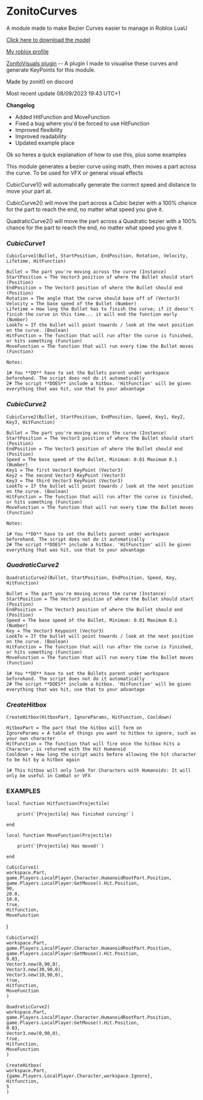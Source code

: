 # ZonitoCurves
A module made to make Bezier Curves easier to manage in Roblox LuaU

[Click here to download the model](https://www.roblox.com/library/14719229834/ZonitoCurves-V1-1)

[My roblox profile](https://www.roblox.com/users/3204456279/profile)

[ZonitoVisuals plugin](https://www.roblox.com/library/14693803086/ZonitoVisuals-v0-1) -- A plugin I made to visualise these curves and generate KeyPoints for this module.

Made by zonit0 on discord


Most recent update
08/09/2023
19:43 UTC+1


**Changelog**
+ Added HitFunction and MoveFunction
+ Fixed a bug where you'd be forced to use HitFunction
+ Improved flexibility
+ Improved readability
+ Updated example place


Ok so heres a quick explanation of how to use this, plus some examples

This module generates a bezier curve using math, then moves a part across the curve.
To be used for VFX or general visual effects

CubicCurve1() will automatically generate the correct speed and distance to move your part at.

CubicCurve2() will move the part across a Cubic bezier with a 100% chance for the part to reach the end, no matter what speed you give it.

QuadraticCurve2() will move the part across a Quadratic bezier with a 100% chance for the part to reach the end, no matter what speed you give it.

### *CubicCurve1* ###

	CubicCurve1(Bullet, StartPosition, EndPosition, Rotation, Velocity, Lifetime, HitFunction)
	
	Bullet = The part you're moving across the curve (Instance)
	StartPosition = The Vector3 position of where the Bullet should start (Position)
	EndPosition = The Vector3 position of where the Bullet should end (Position)
	Rotation = The angle that the curve should base off of (Vector3)
	Velocity = The base speed of the Bullet (Number)
	Lifetime = How long the Bullet has to finish the curve; if it doesn't finish the curve in this time... it will end the function early (Number)
 	LookTo = If the bullet will point towards / look at the next position on the curve. (Boolean)
	HitFunction = The function that will run after the curve is finished, or hits something (Function)
 	MoveFunction = The function that will run every time the Bullet moves (Function)
	
	Notes:
	
	1# You **DO** have to set the Bullets parent under workspace beforehand. The script does not do it automatically
	2# The script **DOES** include a hitbox. 'HitFunction' will be given everything that was hit, use that to your advantage
	
	
### *CubicCurve2* ###

	CubicCurve2(Bullet, StartPosition, EndPosition, Speed, Key1, Key2, Key3, HitFunction)
	
	Bullet = The part you're moving across the curve (Instance)
	StartPosition = The Vector3 position of where the Bullet should start (Position)
	EndPosition = The Vector3 position of where the Bullet should end (Position)
	Speed = The base speed of the Bullet, Minimum: 0.01 Maximum 0.1 (Number)
	Key1 = The first Vector3 KeyPoint (Vector3)
	Key2 = The second Vector3 KeyPoint (Vector3)
	Key3 = The third Vector3 KeyPoint (Vector3)
 	LookTo = If the bullet will point towards / look at the next position on the curve. (Boolean)
	HitFunction = The function that will run after the curve is finished, or hits something (Function)
	MoveFunction = The function that will run every time the Bullet moves (Function)
		
	Notes:
	
	1# You **DO** have to set the Bullets parent under workspace beforehand. The script does not do it automatically
	2# The script **DOES** include a hitbox. 'HitFunction' will be given everything that was hit, use that to your advantage
	
	
### *QuadraticCurve2* ###

	QuadraticCurve2(Bullet, StartPosition, EndPosition, Speed, Key, HitFunction)
	
	Bullet = The part you're moving across the curve (Instance)
	StartPosition = The Vector3 position of where the Bullet should start (Position)
	EndPosition = The Vector3 position of where the Bullet should end (Position)
	Speed = The base speed of the Bullet, Minimum: 0.01 Maximum 0.1 (Number)
	Key = The Vector3 Keypoint (Vector3)
 	LookTo = If the bullet will point towards / look at the next position on the curve. (Boolean)
	HitFunction = The function that will run after the curve is finished, or hits something (Function)
 	MoveFunction = The function that will run every time the Bullet moves (Function)
	
	1# You **DO** have to set the Bullets parent under workspace beforehand. The script does not do it automatically
	2# The script **DOES** include a hitbox. 'HitFunction' will be given everything that was hit, use that to your advantage
	

### *CreateHitbox* ###

	CreateHitbox(HitboxPart, IgnoreParams, HitFunction, Cooldown)
	
	HitboxPart = The part that the hitbox will form on
	IgnoreParams = A table of things you want to hitbox to ignore, such as your own character
	HitFunction = The function that will fire once the hitbox hits a Character, is returned with the Hit Humanoid
	Cooldown = How long the script waits before allowing the hit character to be hit by a hitbox again
	
	1# This hitbox will only look for Characters with Humanoids: It will only be useful in Combat or VFX
	
	
### EXAMPLES ###

	local function Hitfunction(Projectile)

		print(`{Projectile} Has finished curving!`)

	end

	local function MoveFunction(Projectile)

		print(`{Projectile} Has moved!`)

  	end
   
	CubicCurve1(
	workspace.Part,
	game.Players.LocalPlayer.Character.HumanoidRootPart.Position,
	game.Players.LocalPlayer:GetMouse().Hit.Position,
	90,
	20.0,
	10.0,
 	true,
	Hitfunction,
 	MoveFunction
 )

	CubicCurve2(
	workspace.Part,
	game.Players.LocalPlayer.Character.HumanoidRootPart.Position,
	game.Players.LocalPlayer:GetMouse().Hit.Position,
	0.03,
	Vector3.new(0,90,0),
	Vector3.new(30,90,0),
	Vector3.new(10,90,0),
 	true,
	Hitfunction,
 	MoveFunction
	)

	QuadraticCurve2(
	workspace.Part,
	game.Players.LocalPlayer.Character.HumanoidRootPart.Position,
	game.Players.LocalPlayer:GetMouse().Hit.Position,
	0.03,
	Vector3.new(0,90,0),
 	true,
	Hitfunction,
 	MoveFunction
	)
	
	CreateHitbox(
	workspace.Part,
	{game.Players.LocalPlayer.Character,workspace.Ignore},
	Hitfunction,
	5
	)
	
